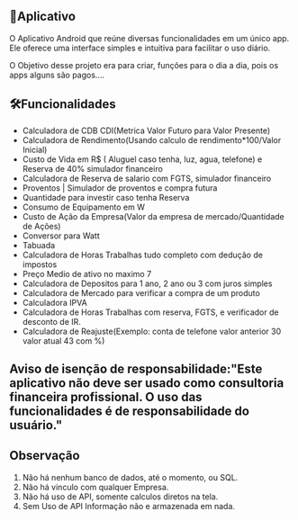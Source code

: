 ## 📱Aplicativo 

O Aplicativo Android que reúne diversas funcionalidades em um único app. Ele oferece uma interface simples e intuitiva para facilitar o uso diário.

O Objetivo desse projeto era para criar, funções para o dia a dia, pois os apps alguns são pagos....

## 🛠Funcionalidades
- Calculadora de CDB CDI(Metrica Valor Futuro para Valor Presente)
- Calculadora de Rendimento(Usando calculo de rendimento*100/Valor Inicial)
- Custo de Vida em R$ ( Aluguel caso tenha, luz, agua, telefone) e Reserva de 40% simulador financeiro
- Calculadora de Reserva de salario com FGTS, simulador financeiro
- Proventos | Simulador de proventos e compra futura 
- Quantidade para investir caso tenha Reserva
- Consumo de Equipamento em W
- Custo de Ação da Empresa(Valor da empresa de mercado/Quantidade de Ações)
- Conversor para Watt
- Tabuada
- Calculadora de Horas Trabalhas tudo completo com dedução de impostos
- Preço Medio de ativo no maximo 7
- Calculadora de Depositos para 1 ano, 2 ano ou 3 com juros simples
- Calculadora de Mercado para verificar a compra de um produto
- Calculadora IPVA
- Calculadora de Horas Trabalhas com reserva, FGTS, e verificador de desconto de IR.
- Calculadora de Reajuste(Exemplo: conta de telefone valor anterior 30 valor atual 43 com %)
## Aviso de isenção de responsabilidade:"Este aplicativo não deve ser usado como consultoria financeira profissional. O uso das funcionalidades é de responsabilidade do usuário."

## Observação
1. Não há nenhum banco de dados, até o momento, ou SQL.
2. Não há vinculo com qualquer Empresa.
3. Não há uso de API, somente calculos diretos na tela.
4. Sem Uso de API Informação não e armazenada em nada.
